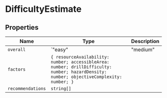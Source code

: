# DifficultyEstimate

## Properties

| Name | Type | Description |
|------|------|-------------|
| `overall` | `"easy" | "medium" | "hard" | "extreme"` |  |
| `factors` | `{ resourceAvailability: number; accessibleArea: number; drillDifficulty: number; hazardDensity: number; objectiveComplexity: number; }` |  |
| `recommendations` | `string[]` |  |

